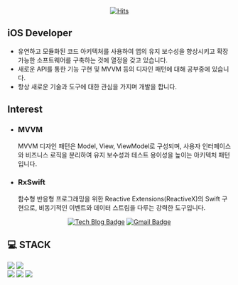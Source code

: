 <div align=center>

[![Hits](https://hits.seeyoufarm.com/api/count/incr/badge.svg?url=https%3A%2F%2Fgithub.com%rkdtnlzl)](https://hits.seeyoufarm.com) 

</div>

## iOS Developer
- 유연하고 모듈화된 코드 아키텍처를 사용하여 앱의 유지 보수성을 향상시키고 확장 가능한 소프트웨어를 구축하는 것에 열정을 갖고 있습니다.
- 새로운 API를 통한 기능 구현 및 MVVM 등의 디자인 패턴에 대해 공부중에 있습니다.
- 항상 새로운 기술과 도구에 대한 관심을 가지며 개발을 합니다.

## Interest
- ### MVVM
   MVVM 디자인 패턴은 Model, View, ViewModel로 구성되며, 사용자 인터페이스와 비즈니스 로직을 분리하여 유지 보수성과 테스트 용이성을 높이는 아키텍처 패턴입니다.
- ### RxSwift
  함수형 반응형 프로그래밍을 위한 Reactive Extensions(ReactiveX)의 Swift 구현으로, 비동기적인 이벤트와 데이터 스트림을 다루는 강력한 도구입니다.


<div align=center>

[![Tech Blog Badge](http://img.shields.io/badge/-Tech%20blog-black?style=flat-square&logo=github&link=https://velog.io/@rkdtnlzl)](https://velog.io/@rkdtnlzl) 
[![Gmail Badge](https://img.shields.io/badge/-Gmail-d14836?style=flat-square&logo=Gmail&logoColor=white&link=mailto:rkdtnlzl@gmail.com)](mailto:rkdtnlzl@gmail.com)
</div>

## 💻 STACK

![](https://img.shields.io/badge/Javascript-F7DF1E?style=flat-square&logo=Swift&logoColor=black)
![](https://img.shields.io/badge/Swift-FA7343?style=flat-square&logo=Flutter&logoColor=white)
<br>
![](https://img.shields.io/badge/HTML5-E34F26?style=flat-square&logo=HTML5&logoColor=white)
![](https://img.shields.io/badge/CSS3-1572B6?style=flat-square&logo=CSS3&logoColor=white)
![](https://img.shields.io/badge/PostCSS-DD3A0A?style=flat-square&logo=JavaScript&logoColor=white)
